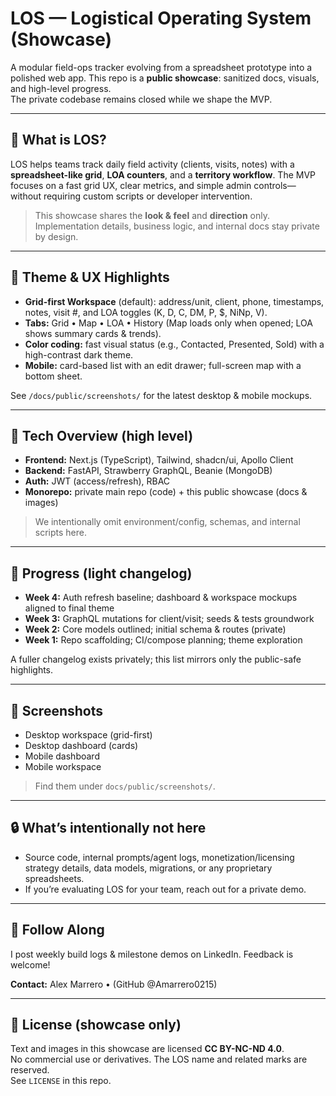 # LOS — Logistical Operating System (Showcase)

A modular field-ops tracker evolving from a spreadsheet prototype into a polished web app.
This repo is a **public showcase**: sanitized docs, visuals, and high-level progress.  
The private codebase remains closed while we shape the MVP.

---

## 🧭 What is LOS?
LOS helps teams track daily field activity (clients, visits, notes) with a **spreadsheet-like grid**, **LOA counters**, and a **territory workflow**. The MVP focuses on a fast grid UX, clear metrics, and simple admin controls—without requiring custom scripts or developer intervention.

> This showcase shares the **look & feel** and **direction** only. Implementation details, business logic, and internal docs stay private by design.

---

## 🎨 Theme & UX Highlights
- **Grid-first Workspace** (default): address/unit, client, phone, timestamps, notes, visit #, and LOA toggles (K, D, C, DM, P, $, NiNp, V).  
- **Tabs:** Grid • Map • LOA • History (Map loads only when opened; LOA shows summary cards & trends).  
- **Color coding:** fast visual status (e.g., Contacted, Presented, Sold) with a high-contrast dark theme.  
- **Mobile:** card-based list with an edit drawer; full-screen map with a bottom sheet.

See `/docs/public/screenshots/` for the latest desktop & mobile mockups.

---

## 🧱 Tech Overview (high level)
- **Frontend:** Next.js (TypeScript), Tailwind, shadcn/ui, Apollo Client  
- **Backend:** FastAPI, Strawberry GraphQL, Beanie (MongoDB)  
- **Auth:** JWT (access/refresh), RBAC  
- **Monorepo:** private main repo (code) + this public showcase (docs & images)

> We intentionally omit environment/config, schemas, and internal scripts here.

---

## 🚧 Progress (light changelog)
- **Week 4:** Auth refresh baseline; dashboard & workspace mockups aligned to final theme  
- **Week 3:** GraphQL mutations for client/visit; seeds & tests groundwork  
- **Week 2:** Core models outlined; initial schema & routes (private)  
- **Week 1:** Repo scaffolding; CI/compose planning; theme exploration

A fuller changelog exists privately; this list mirrors only the public-safe highlights.

---

## 📸 Screenshots
- Desktop workspace (grid-first)
- Desktop dashboard (cards)
- Mobile dashboard
- Mobile workspace

> Find them under `docs/public/screenshots/`.

---

## 🔒 What’s intentionally not here
- Source code, internal prompts/agent logs, monetization/licensing strategy details, data models, migrations, or any proprietary spreadsheets.  
- If you’re evaluating LOS for your team, reach out for a private demo.

---

## 🔔 Follow Along
I post weekly build logs & milestone demos on LinkedIn. Feedback is welcome!

**Contact:** Alex Marrero • (GitHub @Amarrero0215)

---

## 🪪 License (showcase only)
Text and images in this showcase are licensed **CC BY-NC-ND 4.0**.  
No commercial use or derivatives. The LOS name and related marks are reserved.  
See `LICENSE` in this repo.
